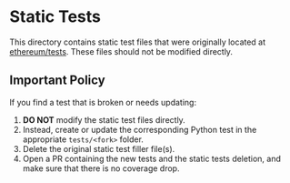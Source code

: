 # Static Tests

This directory contains static test files that were originally located at [ethereum/tests](https://github.com/ethereum/tests/tree/develop/src). These files should not be modified directly.

## Important Policy

If you find a test that is broken or needs updating:

1. **DO NOT** modify the static test files directly.
2. Instead, create or update the corresponding Python test in the appropriate `tests/<fork>` folder.
3. Delete the original static test filler file(s).
4. Open a PR containing the new tests and the static tests deletion, and make sure that there is no coverage drop.
